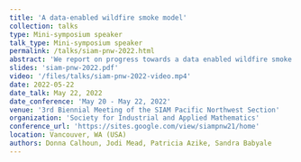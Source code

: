 ```yaml
---
title: 'A data-enabled wildfire smoke model'
collection: talks
type: Mini-symposium speaker
talk_type: Mini-symposium speaker
permalink: /talks/siam-pnw-2022.html
abstract: 'We report on progress towards a data enabled wildfire smoke model. The model equations are conservative transport equations for smoke, using background wind data obtained from reanalysis data sources.  The forward model will be implemented in ForestClaw (D. Calhoun and C. Burstedde), an parallel, finite volume solver for an adaptively refined mesh hierarchy of logically Cartesian meshes.  The numerical scheme, based on the f-wave variation of the wave propagation algorithm (R. J. LeVeque, Univ. of Washington) is the underlying solver for logically Cartesian grid patches.  Data assimilation will be carried out using the representer method (A. F. Bennett, 1992).  In this approach, the model itself is a weak constraint, and a generalized inversion is then a best fit to both the dynamics and the data.'
slides: 'siam-pnw-2022.pdf'
video: '/files/talks/siam-pnw-2022-video.mp4'
date: 2022-05-22
date_talk: May 22, 2022
date_conference: 'May 20 - May 22, 2022'
venue: '3rd Biennial Meeting of the SIAM Pacific Northwest Section'
organization: 'Society for Industrial and Applied Mathematics'
conference_url: 'https://sites.google.com/view/siampnw21/home'
location: Vancouver, WA (USA)
authors: Donna Calhoun, Jodi Mead, Patricia Azike, Sandra Babyale
---
```

